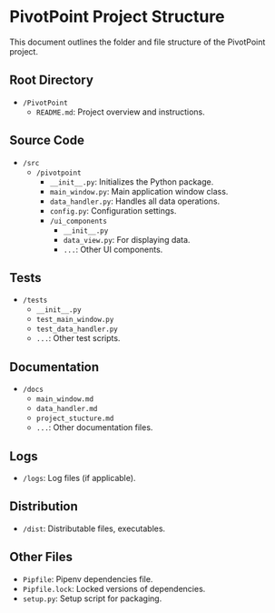 # PivotPoint Project Structure

This document outlines the folder and file structure of the PivotPoint project.

## Root Directory

- `/PivotPoint`
  - `README.md`: Project overview and instructions.

## Source Code

- `/src`
  - `/pivotpoint`
    - `__init__.py`: Initializes the Python package.
    - `main_window.py`: Main application window class.
    - `data_handler.py`: Handles all data operations.
    - `config.py`: Configuration settings.
    - `/ui_components`
      - `__init__.py`
      - `data_view.py`: For displaying data.
      - `...`: Other UI components.

## Tests

- `/tests`
  - `__init__.py`
  - `test_main_window.py`
  - `test_data_handler.py`
  - `...`: Other test scripts.

## Documentation

- `/docs`
  - `main_window.md`
  - `data_handler.md`
  - `project_stucture.md`
  - `...`: Other documentation files.

## Logs

- `/logs`: Log files (if applicable).

## Distribution

- `/dist`: Distributable files, executables.

## Other Files

- `Pipfile`: Pipenv dependencies file.
- `Pipfile.lock`: Locked versions of dependencies.
- `setup.py`: Setup script for packaging.
